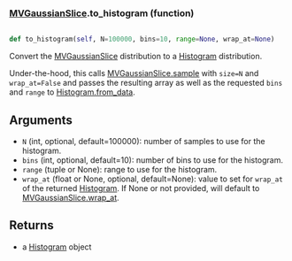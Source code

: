 ### [MVGaussianSlice](MVGaussianSlice.md).to_histogram (function)


```py

def to_histogram(self, N=100000, bins=10, range=None, wrap_at=None)

```



Convert the [MVGaussianSlice](MVGaussianSlice.md) distribution to a [Histogram](Histogram.md) distribution.

Under-the-hood, this calls [MVGaussianSlice.sample](MVGaussianSlice.sample.md) with `size=N` and `wrap_at=False`
and passes the resulting array as well as the requested `bins` and `range`
to [Histogram.from_data](Histogram.from_data.md).

Arguments
-----------
* `N` (int, optional, default=100000): number of samples to use for
    the histogram.
* `bins` (int, optional, default=10): number of bins to use for the
    histogram.
* `range` (tuple or None): range to use for the histogram.
* `wrap_at` (float or None, optional, default=None): value to set for
    `wrap_at` of the returned [Histogram](Histogram.md).  If None or not provided,
    will default to [MVGaussianSlice.wrap_at](MVGaussianSlice.wrap_at.md).

Returns
--------
* a [Histogram](Histogram.md) object

